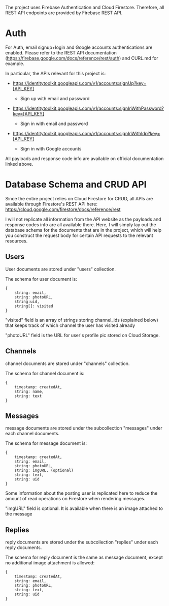 The project uses Firebase Authentication and Cloud Firestore.
Therefore, all REST API endpoints are provided by Firebase REST API.

# Auth

For Auth, email signup+login and Google accounts authentications are enabled. Please refer to the REST API documentation (https://firebase.google.com/docs/reference/rest/auth) and CURL.md for example.

In particular, the APIs relevant for this project is:

- https://identitytoolkit.googleapis.com/v1/accounts:signUp?key=[API_KEY]

  - Sign up with email and password

- https://identitytoolkit.googleapis.com/v1/accounts:signInWithPassword?key=[API_KEY]

  - Sign in with email and password

- https://identitytoolkit.googleapis.com/v1/accounts:signInWithIdp?key=[API_KEY]
  - Sign in with Google accounts

All payloads and response code info are available on official documentation linked above.

# Database Schema and CRUD API

Since the entire project relies on Cloud Firestore for CRUD, all APIs are available through Firestore's REST API here:
https://cloud.google.com/firestore/docs/reference/rest

I will not replicate all information from the API website as the payloads and response codes info are all available there.
Here, I will simply lay out the database schema for the documents that are in the project, which will help you construct the request body for certain API requests to the relevant resources.

## Users

User documents are stored under "users" collection.

The schema for user document is:

```
{
    string: email,
    string: photoURL,
    string:uid,
    string[]: visited
}
```

"visited" field is an array of strings storing channel_ids (explained below) that keeps track of which channel the user has visited already

"photoURL" field is the URL for user's profile pic stored on Cloud Storage.

## Channels

channel documents are stored under "channels" collection.

The schema for channel document is:

```
{
    timestamp: createdAt,
    string: name,
    string: text
}
```

## Messages

message documents are stored under the subcollection "messages" under each channel documents.

The schema for message document is:

```
{
    timestamp: createdAt,
    string: email,
    string: photoURL,
    string: imgURL, (optional)
    string: text,
    string: uid
}
```

Some information about the posting user is replicated here to reduce the amount of read operations on Firestore when rendering messages.

"imgURL" field is optional. It is available when there is an image attached to the message

## Replies

reply documents are stored under the subcollection "replies" under each reply documents.

The schema for reply document is the same as message document, except no additional image attachment is allowed:

```
{
    timestamp: createdAt,
    string: email,
    string: photoURL,
    string: text,
    string: uid
}
```
